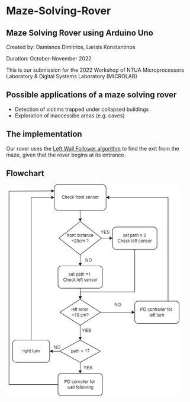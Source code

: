 # Maze-Solving-Rover
## Maze Solving Rover using Arduino Uno

Created by: Damianos Dimitrios, Larisis Konstantinos

Duration: October-November 2022

This is our submission for the 2022 Workshop of NTUA Microprocessors Laboratory & Digital Systems Laboratory (MICROLAB)

## Possible applications of a maze solving rover

- Detection of victims trapped under collapsed buildings
- Exploration of inaccessibe areas (e.g. caves)

## The implementation

Our rover uses the [Left Wall Follower algorithm](https://en.wikipedia.org/wiki/Maze-solving_algorithm) to find the exit from the maze, given that the rover begins at its entrance.

## Flowchart 

![alt text](https://github.com/DimDam55/Maze-Solving-Rover/blob/main/maze-rover-flowchart.drawio.png?raw=true)
